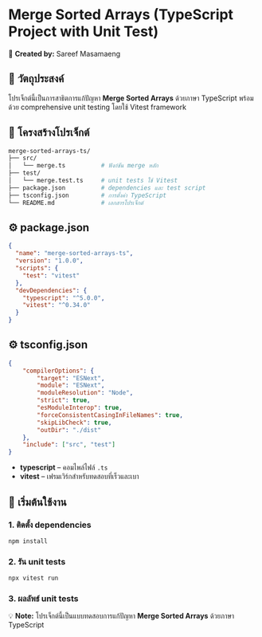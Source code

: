 # Merge Sorted Arrays (TypeScript Project with Unit Test)

📝 **Created by:** Sareef Masamaeng

## 🎯 วัตถุประสงค์

โปรเจ็กต์นี้เป็นการสาธิตการแก้ปัญหา **Merge Sorted Arrays** ด้วยภาษา TypeScript พร้อมด้วย comprehensive unit testing โดยใช้ Vitest framework

## 📁 โครงสร้างโปรเจ็กต์

```bash
merge-sorted-arrays-ts/
├── src/
│   └── merge.ts          # ฟังก์ชัน merge หลัก
├── test/
│   └── merge.test.ts     # unit tests ใช้ Vitest
├── package.json          # dependencies และ test script
├── tsconfig.json         # การตั้งค่า TypeScript
└── README.md             # เอกสารโปรเจ็กต์
```

## ⚙️ package.json

```json
{
  "name": "merge-sorted-arrays-ts",
  "version": "1.0.0",
  "scripts": {
    "test": "vitest"
  },
  "devDependencies": {
    "typescript": "^5.0.0",
    "vitest": "^0.34.0"
  }
}
```

## ⚙️ tsconfig.json

```json
{
	"compilerOptions": {
		"target": "ESNext",
		"module": "ESNext",
		"moduleResolution": "Node",
		"strict": true,
		"esModuleInterop": true,
		"forceConsistentCasingInFileNames": true,
		"skipLibCheck": true,
		"outDir": "./dist"
	},
	"include": ["src", "test"]
}
```

-   **typescript** – คอมไพล์ไฟล์ `.ts`
-   **vitest** – เฟรมเวิร์กสำหรับทดสอบที่เร็วและเบา

## 🚀 เริ่มต้นใช้งาน

### 1. **ติดตั้ง dependencies**

```bash
npm install
```

### 2. **รัน unit tests**

```bash
npx vitest run
```

### 3. **ผลลัพธ์ unit tests**


💡 **Note:** โปรเจ็กต์นี้เป็นแบบทดสอบการแก้ปัญหา **Merge Sorted Arrays** ด้วยภาษา TypeScript